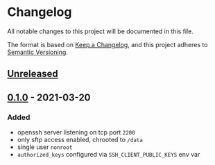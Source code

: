 # Changelog
All notable changes to this project will be documented in this file.

The format is based on [Keep a Changelog](https://keepachangelog.com/en/1.0.0/),
and this project adheres to [Semantic Versioning](https://semver.org/spec/v2.0.0.html).

## [Unreleased]

## [0.1.0] - 2021-03-20
### Added
- openssh server listening on tcp port `2200`
- only sftp access enabled, chrooted to `/data`
- single user `nonroot`
- `authorized_keys` configured via `SSH_CLIENT_PUBLIC_KEYS` env var

[Unreleased]: https://github.com/fphammerle/docker-sftpd/compare/v0.1.0...master
[0.1.0]: https://github.com/fphammerle/docker-sftpd/tree/v0.1.0
